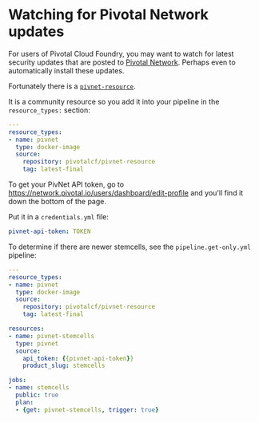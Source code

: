 # Watching for Pivotal Network updates

For users of Pivotal Cloud Foundry, you may want to watch for latest security updates that are posted to [Pivotal Network](https://network.pivotal.io). Perhaps even to automatically install these updates.

Fortunately there is a [`pivnet-resource`](https://github.com/pivotal-cf-experimental/pivnet-resource).

It is a community resource so you add it into your pipeline in the `resource_types:` section:

```yaml
---
resource_types:
- name: pivnet
  type: docker-image
  source:
    repository: pivotalcf/pivnet-resource
    tag: latest-final
```

To get your PivNet API token, go to https://network.pivotal.io/users/dashboard/edit-profile and you'll find it down the bottom of the page.

Put it in a `credentials.yml` file:

```yaml
pivnet-api-token: TOKEN
```

To determine if there are newer stemcells, see the `pipeline.get-only.yml` pipeline:

```yaml
---
resource_types:
- name: pivnet
  type: docker-image
  source:
    repository: pivotalcf/pivnet-resource
    tag: latest-final

resources:
- name: pivnet-stemcells
  type: pivnet
  source:
    api_token: {{pivnet-api-token}}
    product_slug: stemcells

jobs:
- name: stemcells
  public: true
  plan:
  - {get: pivnet-stemcells, trigger: true}
```
